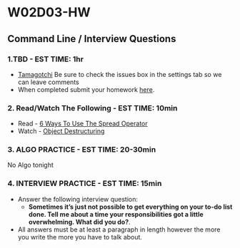 # W02D03-HW

## Command Line / Interview Questions

### 1.TBD - EST TIME: 1hr

- [Tamagotchi](./tamagotchi)
Be sure to check the issues box in the settings tab so we can leave comments
- When completed submit your homework [here](https://docs.google.com/forms/d/e/1FAIpQLSeroos9mbUxkYhzETYq4dylzqb_il07tKHBby2YPLkqb0Wr9Q/viewform). 


### 2. Read/Watch The Following - EST TIME: 10min 

- Read - [6 Ways To Use The Spread Operator](https://davidwalsh.name/spread-operator)
- Watch - [Object Destructuring](https://www.youtube.com/watch?v=PB_d3uBkQPs&t=582s)


### 3. ALGO PRACTICE - EST TIME: 20-30min
No Algo tonight


### 4.  INTERVIEW PRACTICE - EST TIME: 15min

- Answer the following interview question: 
   - **Sometimes it’s just not possible to get everything on your to-do list done. Tell me about a time your responsibilities got a little overwhelming. What did you do?**.
- All answers must be at least a paragraph in length however the more you write the more you have to talk about.

